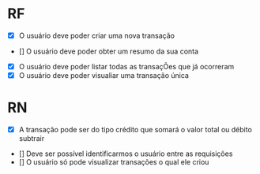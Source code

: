 # RF

- [x] O usuário deve poder criar uma nova transação
- [] O usuário deve poder obter um resumo da sua conta
- [x] O usuário deve poder listar todas as transaçÕes que já ocorreram
- [x] O usuário deve poder visualiar uma transação única

# RN

- [x] A transação pode ser do tipo crédito que somará o valor total ou débito
      subtrair
- [] Deve ser possível identificarmos o usuário entre as requisições
- [] O usuário só pode visualizar transações o qual ele criou
